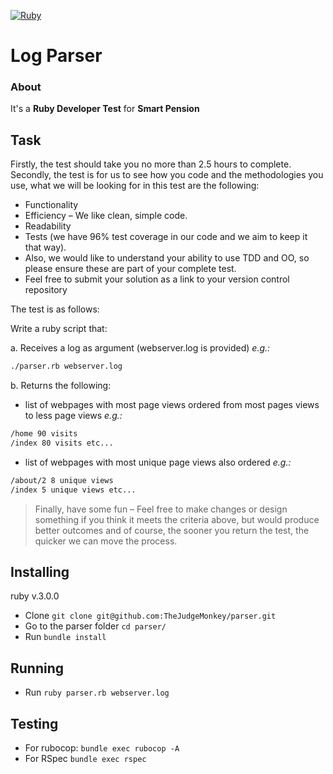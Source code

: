 [![Ruby](https://github.com/TheJudgeMonkey/parser/actions/workflows/ruby.yml/badge.svg)](https://github.com/TheJudgeMonkey/parser/actions/workflows/ruby.yml)
# Log Parser

### About

It's a **Ruby Developer Test** for **Smart Pension**

## Task 
Firstly, the test should take you no more than 2.5 hours to complete. Secondly, the test is for us to see how you code and the methodologies you use, what we will be looking for in this test are the following:

- Functionality
- Efficiency – We like clean, simple code.
- Readability
- Tests (we have 96% test coverage in our code and we aim to keep it that way).
- Also, we would like to understand your ability to use TDD and OO, so please ensure these are part of your complete test.
- Feel free to submit your solution as a link to your version control repository

The test is as follows:

Write a ruby script that:

a. Receives a log as argument (webserver.log is provided) *e.g.:*
```bash
./parser.rb webserver.log
```

b. Returns the following:
- list of webpages with most page views ordered from most pages views to less page views *e.g.:*
```bash
/home 90 visits 
/index 80 visits etc... 
```
- list of webpages with most
unique page views also ordered *e.g.:*
```bash
/about/2 8 unique views
/index 5 unique views etc...
```

> Finally, have some fun – Feel free to make changes or design something if you think it meets the criteria above, but would produce better outcomes and of course, the sooner you return the test, the quicker we can move the process.

## Installing
ruby v.3.0.0
- Clone  `git clone git@github.com:TheJudgeMonkey/parser.git`
- Go to the parser folder `cd parser/`
- Run `bundle install`

## Running
- Run `ruby parser.rb webserver.log`

## Testing
- For rubocop: `bundle exec rubocop -A`
- For RSpec `bundle exec rspec`
